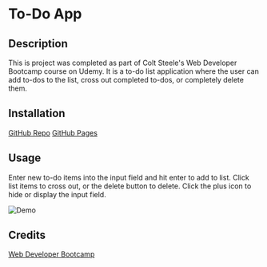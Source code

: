 # To-Do App
## Description
This is project was completed as part of Colt Steele's Web Developer Bootcamp course on Udemy. It is a to-do list application where the user can add to-dos to the list, cross out completed to-dos, or completely delete them.

## Installation
[GitHub Repo](https://github.com/stephmarie17/todo-list)
[GitHub Pages](https://stephmarie17.github.io/todo-list/)

## Usage
Enter new to-do items into the input field and hit enter to add to list. Click list items to cross out, or the delete button to delete. Click the plus icon to hide or display the input field.

![Demo](https://i.gyazo.com/5681bf3a761fae496cc448eb39b2a558.gif)

## Credits
[Web Developer Bootcamp](https://www.udemy.com/course/the-web-developer-bootcamp/)
